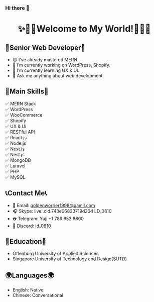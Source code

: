 ### Hi there 👋

<h1 align="center">
  ✨🎉🎊Welcome to My World!🎊🎉✨
</h1>

## 💎Senior Web Developer💎

- 😄 I've already mastered MERN.
- 🔭 I’m currently working on WordPress, Shopify.
- 🌱 I’m currently learning UX & UI.
- 🔔 Ask me anything about web development.

## 🔮Main Skills🔮

✅ MERN Stack<br>
✅ WordPress<br>
✅ WooCommerce<br>
✅ Shopify<br>
✅ UX & UI<br>
✅ RESTful API<br>
✅ React.js<br>
✅ Node.js<br>
✅ Next.js<br>
✅ Nest.js<br>
✅ MongoDB<br>
✅ Laravel<br>
✅ PHP<br>
✅ MySQL<br>

## 📞Contact Me📞

- 📧 Email: goldenworrier1998@gamil.com
- 🎧 Skype: live:.cid.743e06823719d20d LD_0810
- ☎️ Telegram: Yuji	+1 786 852 8800
- 📠 Discord: ld_0810

## 🏫Education🏫

- Offenburg University of Applied Sciences
- Singapore University of Technology and Design(SUTD)

## 🌍Languages🌍

- English: Native
- Chinese: Conversational
